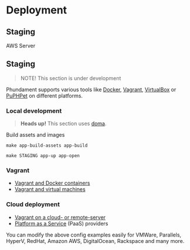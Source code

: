 Deployment
==========

Staging
-------

AWS Server




Staging
-------

> NOTE! This section is under development

Phundament supports various tools like [Docker](https://www.docker.com), [Vagrant](https://www.vagrantup.com), [VirtualBox](https://www.virtualbox.org) or [PuPHPet](https://puphpet.com) on different platforms.


### Local development

> **Heads up!** This section uses [doma](https://github.com/schmunk42/doma).

Build assets and images

    make app-build-assets app-build
    
    make STAGING app-up app-open


### Vagrant

 - [Vagrant and Docker containers](51-vagrant-docker.md)
 - [Vagrant and virtual machines](51-vagrant.md)


### Cloud deployment
 
 - [Vagrant on a cloud- or remote-server](51-vagrant-cloud.md)
 - [Platform as a Service](52-paas.md) (PaaS) providers

You can modify the above config examples easily for VMWare, Parallels, HyperV, RedHat, Amazon AWS, DigitalOcean, Rackspace and many more.

